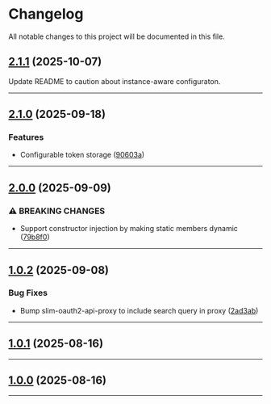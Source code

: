 <!--- BEGIN HEADER -->

# Changelog

All notable changes to this project will be documented in this file.

<!--- END HEADER -->

## [2.1.1](https://github.com/groton-school/slim-canvas-api-proxy/compare/v2.1.0...v2.1.1) (2025-10-07)

Update README to caution about instance-aware configuraton.

---

## [2.1.0](https://github.com/groton-school/slim-canvas-api-proxy/compare/v2.0.0...v2.1.0) (2025-09-18)

### Features

- Configurable token storage ([90603a](https://github.com/groton-school/slim-canvas-api-proxy/commit/90603a7aef93005c06a66533901f288a319c03fc))

---

## [2.0.0](https://github.com/groton-school/slim-canvas-api-proxy/compare/v1.0.2...v2.0.0) (2025-09-09)

### ⚠ BREAKING CHANGES

- Support constructor injection by making static members dynamic ([79b8f0](https://github.com/groton-school/slim-canvas-api-proxy/commit/79b8f0eeacbf783fe8da5b0f51683b6644828418))

---

## [1.0.2](https://github.com/groton-school/slim-canvas-api-proxy/compare/v1.0.1...v1.0.2) (2025-09-08)

### Bug Fixes

- Bump slim-oauth2-api-proxy to include search query in proxy ([2ad3ab](https://github.com/groton-school/slim-canvas-api-proxy/commit/2ad3ab5b47ffb7efb14b5e46e225145ca691ab0a))

---

## [1.0.1](https://github.com/groton-school/slim-canvas-api-proxy/compare/v1.0.0...v1.0.1) (2025-08-16)

---

## [1.0.0](https://github.com/groton-school/slim-canvas-api-proxy/compare/529190f1158bbd72de00e74a306e3719c48a23c1...v1.0.0) (2025-08-16)

---
